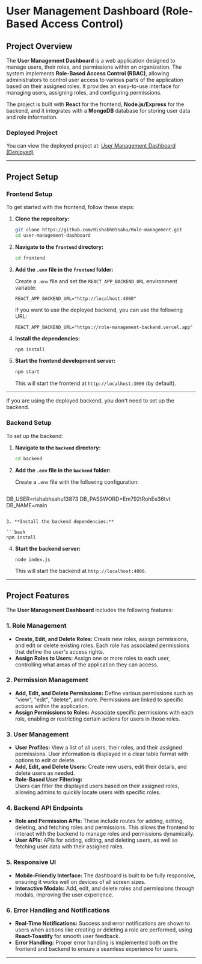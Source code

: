 
# **User Management Dashboard (Role-Based Access Control)**

## **Project Overview**

The **User Management Dashboard** is a web application designed to manage users, their roles, and permissions within an organization. The system implements **Role-Based Access Control (RBAC)**, allowing administrators to control user access to various parts of the application based on their assigned roles. It provides an easy-to-use interface for managing users, assigning roles, and configuring permissions.

The project is built with **React** for the frontend, **Node.js/Express** for the backend, and it integrates with a **MongoDB** database for storing user data and role information.

### **Deployed Project**

You can view the deployed project at:
[User Management Dashboard (Deployed)](https://role-management-one.vercel.app/)

---

## **Project Setup**

### **Frontend Setup**

To get started with the frontend, follow these steps:

1. **Clone the repository:**

   ```bash
   git clone https://github.com/Rishabh05Sahu/Role-management.git
   cd user-management-dashboard
   ```

2. **Navigate to the `frontend` directory:**

   ```bash
   cd frontend
   ```

3. **Add the `.env` file in the `frontend` folder:**

   Create a `.env` file and set the `REACT_APP_BACKEND_URL` environment variable:

   ```env
   REACT_APP_BACKEND_URL="http://localhost:4000"
   ```

   If you want to use the deployed backend, you can use the following URL:

   ```env
   REACT_APP_BACKEND_URL="https://role-management-backend.vercel.app"
   ```

4. **Install the dependencies:**

   ```bash
   npm install
   ```

5. **Start the frontend development server:**

   ```bash
   npm start
   ```

   This will start the frontend at `http://localhost:3000` (by default).

---

If you are using the deployed backend, you don't need to set up the backend.

### **Backend Setup**

To set up the backend:

1. **Navigate to the `backend` directory:**

   ```bash
   cd backend
   ```

2. **Add the `.env` file in the `backend` folder:**

   Create a `.env` file with the following configuration:

   ```env
  DB_USER=rishabhsahu13873
  DB_PASSWORD=Em792tRohEe36tvt
  DB_NAME=main
   ```

3. **Install the backend dependencies:**

   ```bash
   npm install
   ```

4. **Start the backend server:**

   ```bash
   node index.js
   ```

   This will start the backend at `http://localhost:4000`.

---

## **Project Features**

The **User Management Dashboard** includes the following features:

### 1. **Role Management**
   - **Create, Edit, and Delete Roles:** Create new roles, assign permissions, and edit or delete existing roles. Each role has associated permissions that define the user's access rights.
   - **Assign Roles to Users:** Assign one or more roles to each user, controlling what areas of the application they can access.

### 2. **Permission Management**
   - **Add, Edit, and Delete Permissions:** Define various permissions such as "view", "edit", "delete", and more. Permissions are linked to specific actions within the application.
   - **Assign Permissions to Roles:** Associate specific permissions with each role, enabling or restricting certain actions for users in those roles.

### 3. **User Management**
   - **User Profiles:** View a list of all users, their roles, and their assigned permissions. User information is displayed in a clear table format with options to edit or delete.
   - **Add, Edit, and Delete Users:** Create new users, edit their details, and delete users as needed.
   - **Role-Based User Filtering:**  
     Users can filter the displayed users based on their assigned roles, allowing admins to quickly locate users with specific roles.
   

### 4. **Backend API Endpoints**
   - **Role and Permission APIs:** These include routes for adding, editing, deleting, and fetching roles and permissions. This allows the frontend to interact with the backend to manage roles and permissions dynamically.
   - **User APIs:** APIs for adding, editing, and deleting users, as well as fetching user data with their assigned roles.

### 5. **Responsive UI**
   - **Mobile-Friendly Interface:** The dashboard is built to be fully responsive, ensuring it works well on devices of all screen sizes.
   - **Interactive Modals:** Add, edit, and delete roles and permissions through modals, improving the user experience.

### 6. **Error Handling and Notifications**
   - **Real-Time Notifications:** Success and error notifications are shown to users when actions like creating or deleting a role are performed, using **React-Toastify** for smooth user feedback.
   - **Error Handling:** Proper error handling is implemented both on the frontend and backend to ensure a seamless experience for users.

---
